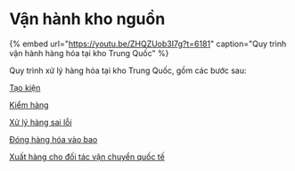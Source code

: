 # Vận hành kho nguồn

{% embed url="https://youtu.be/ZHQZUob3I7g?t=6181" caption="Quy trình vận hành hàng hóa tại kho Trung Quốc" %}

Quy trình xử lý hàng hóa tại kho Trung Quốc, gồm các bước sau:

[Tạo kiện](https://hd.gobiz.vn/m6/hang-thuong/van-hanh-kho-nguon/m6_taokien)

[Kiểm hàng](https://hd.gobiz.vn/m6/hang-thuong/van-hanh-kho-nguon/m6_kiemhang)

[Xử lý hàng sai lỗi](https://hd.gobiz.vn/m6/hang-thuong/van-hanh-kho-nguon/xu-ly-hang-sai-loi)

[Đóng hàng hóa vào bao](https://hd.gobiz.vn/m6/hang-thuong/van-hanh-kho-nguon/baohang)

[Xuất hàng cho đối tác vận chuyển quốc tế](https://hd.gobiz.vn/m6/hang-thuong/van-hanh-kho-nguon/xuat-kho)

